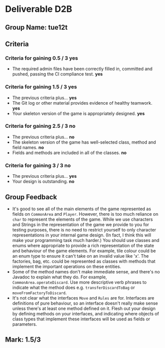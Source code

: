 # Deliverable **D2B**

## Group Name: **tue12t**

## Criteria

### Criteria for gaining 0.5 / 3 **yes**
* The required admin files have been correctly filled in, committed
  and pushed, passing the CI compliance test. **yes**

### Criteria for gaining 1.5 / 3 **yes**
* The previous criteria plus… **yes**
* The Git log or other material provides evidence of healthy teamwork. **yes**
* Your skeleton version of the game is appropriately designed. **yes**

### Criteria for gaining 2.5 / 3 **no**
* The previous criteria plus… **no**
* The skeleton version of the game has well-selected class, method and
  field names. **no**
* Fields and methods are included in all of the classes. **no**

### Criteria for gaining 3 / 3 **no**
* The previous criteria plus… **yes**
* Your design is outstanding. **no**

## Group Feedback

* It's good to see all of the main elements of the game represented as fields on `CommonArea` and `Player`. However, there is too much reliance on `char` to represent the elements of the game. While we use characters and Strings in the representation of the game we provide to you for testing purposes, there is no need to restrict yourself to only character representations in your internal game design. (In fact, I think this will make your programming task much harder.) You should use classes and enums where appropriate to provide a rich representation of the state and behaviour of the game elements. For example, tile colour could be an enum type to ensure it can't take on an invalid value like 'x'. The factories, bag, etc. could be represented as classes with methods that implement the important operations on these entities.
* Some of the method names don't make immediate sense, and there's no Javadoc to explain what they do. For example, `CommonArea.operateDiscard`. Use more descriptive verb phrases to indicate what the method does e.g. `transferDiscardToBag` or `moveFromFactoryToDiscard`.
* It's not clear what the interfaces `Move` and `Rules` are for. Interfaces are definitions of pure behaviour, so an interface doesn't really make sense unless there's at least one method defined on it. Flesh out your design by defining methods on your interfaces, and indicating where objects of class types that implement these interfaces will be used as fields or parameters.

## Mark: **1.5/3**
